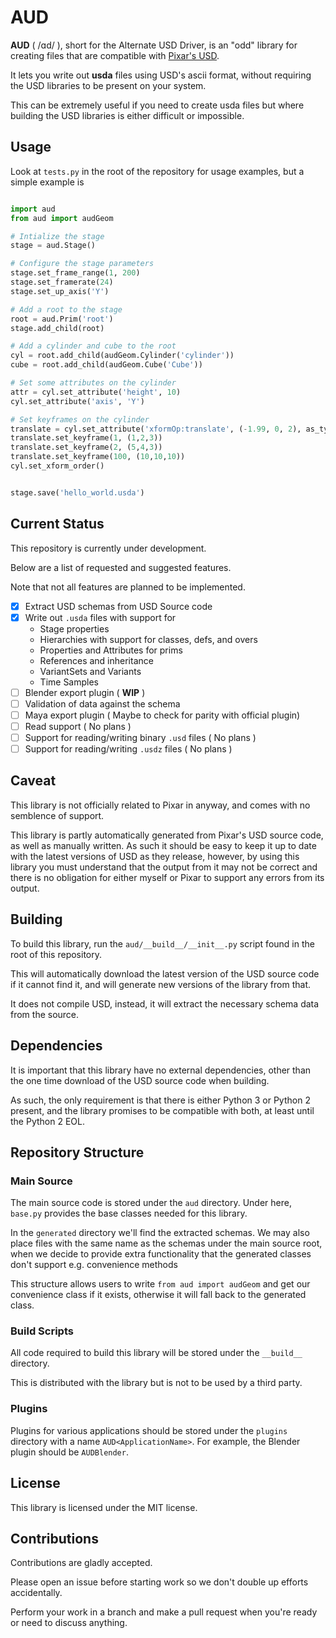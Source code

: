 # AUD

**AUD** ( /ɑd/ ), short for the Alternate USD Driver, is an "odd" library
for creating files that are compatible with 
[Pixar's USD](https://graphics.pixar.com/usd/docs/index.html).

It lets you write out **usda** files using USD's ascii format, without
requiring the USD libraries to be present on your system.

This can be extremely useful if you need to create usda files but where building the USD 
libraries is either difficult or impossible.

## Usage

Look at `tests.py` in the root of the repository for usage examples,
but a simple example is

```python

import aud
from aud import audGeom

# Intialize the stage
stage = aud.Stage()

# Configure the stage parameters
stage.set_frame_range(1, 200)
stage.set_framerate(24)
stage.set_up_axis('Y')

# Add a root to the stage
root = aud.Prim('root')
stage.add_child(root)

# Add a cylinder and cube to the root
cyl = root.add_child(audGeom.Cylinder('cylinder'))
cube = root.add_child(audGeom.Cube('Cube'))

# Set some attributes on the cylinder
attr = cyl.set_attribute('height', 10)
cyl.set_attribute('axis', 'Y')

# Set keyframes on the cylinder
translate = cyl.set_attribute('xformOp:translate', (-1.99, 0, 2), as_type='double3')
translate.set_keyframe(1, (1,2,3))
translate.set_keyframe(2, (5,4,3))
translate.set_keyframe(100, (10,10,10))
cyl.set_xform_order()


stage.save('hello_world.usda')
```

## Current Status

This repository is currently under development.

Below are a list of requested and suggested features.

Note that not all features are planned to be implemented.


- [x] Extract USD schemas from USD Source code
- [x] Write out `.usda` files with support for
    * Stage properties
    * Hierarchies with support for classes, defs, and overs
    * Properties and Attributes for prims
    * References and inheritance
    * VariantSets and Variants
    * Time Samples
- [ ] Blender export plugin ( **WIP** )
- [ ] Validation of data against the schema
- [ ] Maya export plugin ( Maybe to check for parity with official plugin)
- [ ] Read support ( No plans )
- [ ] Support for reading/writing binary `.usd` files ( No plans )
- [ ] Support for reading/writing `.usdz` files ( No plans )

## Caveat

This library is not officially related to Pixar in anyway, and comes with no semblence of support.

This library is partly automatically generated from Pixar's USD source code, as well as manually
written. As such it should be easy to keep it up to date with the latest versions of USD as they
release, however, by using this library you must understand that the output from it may not be
correct and there is no obligation for either myself or Pixar to support any errors from its output.

## Building

To build this library, run the `aud/__build__/__init__.py` script found in the root of this repository.

This will automatically download the latest version of the USD source code if it cannot find it,
and will generate new versions of the library from that.

It does not compile USD, instead, it will extract the necessary schema data from the source.

## Dependencies

It is important that this library have no external dependencies, other than the one time 
download of the USD source code when building.

As such, the only requirement is that there is either Python 3 or Python 2 present, and the 
library promises to be compatible with both, at least until the Python 2 EOL.

## Repository Structure

### Main Source

The main source code is stored under the `aud` directory. 
Under here, `base.py` provides the base classes needed for this library.

In the `generated` directory we'll find the extracted schemas. 
We may also place files with the same name as the schemas under the main source root,
when we decide to provide extra functionality that the generated classes don't support
e.g. convenience methods

This structure allows users to write `from aud import audGeom` and get our convenience class if
it exists, otherwise it will fall back to the generated class.


### Build Scripts

All code required to build this library will be stored under the `__build__` directory.

This is distributed with the library but is not to be used by a third party.

### Plugins

Plugins for various applications should be stored under the `plugins` directory with a name
`AUD<ApplicationName>`. For example, the Blender plugin should be `AUDBlender`.

## License

This library is licensed under the MIT license.

## Contributions

Contributions are gladly accepted.

Please open an issue before starting work so we don't double up efforts accidentally.

Perform your work in a branch and make a pull request when you're ready or need to discuss anything.

